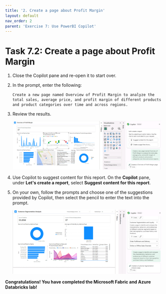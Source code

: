 ```yaml
---
title: '2. Create a page about Profit Margin'
layout: default
nav_order: 2
parent: 'Exercise 7: Use PowerBI Copilot'
---
```


# Task 7.2: Create a page about Profit Margin

1. Close the Copilot pane and re-open it to start over.

1. In the prompt, enter the following:

    ```Copilot
    Create a new page named Overview of Profit Margin to analyze the total sales, average price, and profit margin of different products and product categories over time and across regions.
    ```

1. Review the results.

    ![2ndresult.jpg](../media/instructions254096/2ndresult.jpg) 

1. Use Copilot to suggest content for this report. On the **Copilot** pane, under **Let's create a report**, select **Suggest content for this report**.

1. On your own, follow the prompts and choose one of the suggestions provided by Copilot, then select the pencil to enter the text into the prompt.

    ![lastreport.jpg](../media/instructions254096/lastreport.jpg)

**Congratulations! You have completed the Microsoft Fabric and Azure Databricks lab!**
